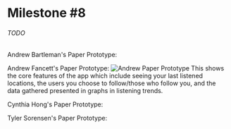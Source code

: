 # Milestone #8
###### TODO

Andrew Bartleman's Paper Prototype:

Andrew Fancett's Paper Prototype:
![Andrew Paper Prototype](https://raw.githubusercontent.com/SpiritRushAhri/team17/master/images/Andrew%20Fancett%20Paper%202.JPG "Andrew Fancett Paper Prototype 2")
This shows the core features of the app which include seeing your last listened locations, the users you choose to follow/those who follow you, and the data gathered presented in graphs in listening trends.

Cynthia Hong's Paper Prototype:

Tyler Sorensen's Paper Prototype:

